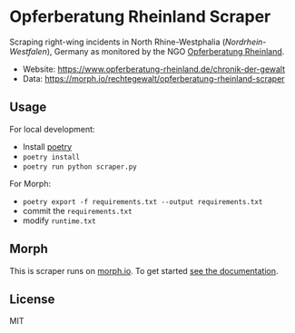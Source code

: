 # Opferberatung Rheinland Scraper

Scraping right-wing incidents in North Rhine-Westphalia (_Nordrhein-Westfalen_), Germany as monitored by the NGO [Opferberatung Rheinland](https://www.opferberatung-rheinland.de).

-   Website: <https://www.opferberatung-rheinland.de/chronik-der-gewalt>
-   Data: <https://morph.io/rechtegewalt/opferberatung-rheinland-scraper>

## Usage

For local development:

-   Install [poetry](https://python-poetry.org/)
-   `poetry install`
-   `poetry run python scraper.py`

For Morph:

-   `poetry export -f requirements.txt --output requirements.txt`
-   commit the `requirements.txt`
-   modify `runtime.txt`

## Morph

This is scraper runs on [morph.io](https://morph.io). To get started [see the documentation](https://morph.io/documentation).

## License

MIT
